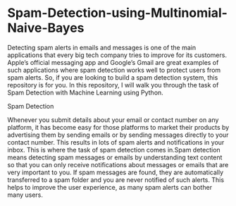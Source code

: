 # Spam-Detection-using-Multinomial-Naive-Bayes

Detecting spam alerts in emails and messages is one of the main applications that every big tech company tries to improve for its customers. Apple’s official messaging app and Google’s Gmail are great examples of such applications where spam detection works well to protect users from spam alerts. So, if you are looking to build a spam detection system, this repository is for you. In this repository, I will walk you through the task of Spam Detection with Machine Learning using Python.

Spam Detection

Whenever you submit details about your email or contact number on any platform, it has become easy for those platforms to market their products by advertising them by sending emails or by sending messages directly to your contact number. This results in lots of spam alerts and notifications in your inbox. This is where the task of spam detection comes in.Spam detection means detecting spam messages or emails by understanding text content so that you can only receive notifications about messages or emails that are very important to you. If spam messages are found, they are automatically transferred to a spam folder and you are never notified of such alerts. This helps to improve the user experience, as many spam alerts can bother many users.
